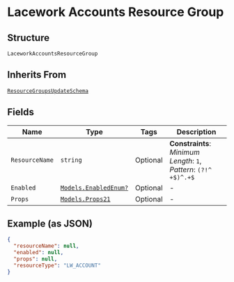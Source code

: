 
# Lacework Accounts Resource Group

## Structure

`LaceworkAccountsResourceGroup`

## Inherits From

[`ResourceGroupsUpdateSchema`](../../doc/models/resource-groups-update-schema.md)

## Fields

| Name | Type | Tags | Description |
|  --- | --- | --- | --- |
| `ResourceName` | `string` | Optional | **Constraints**: *Minimum Length*: `1`, *Pattern*: `(?!^ +$)^.+$` |
| `Enabled` | [`Models.EnabledEnum?`](../../doc/models/enabled-enum.md) | Optional | - |
| `Props` | [`Models.Props21`](../../doc/models/props-21.md) | Optional | - |

## Example (as JSON)

```json
{
  "resourceName": null,
  "enabled": null,
  "props": null,
  "resourceType": "LW_ACCOUNT"
}
```

